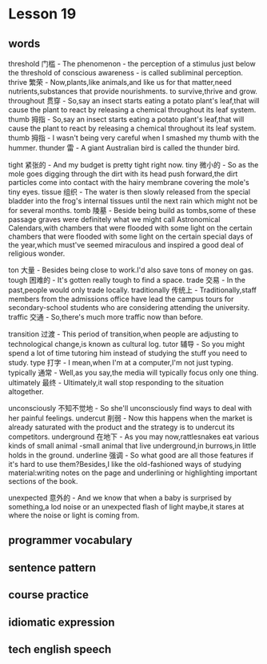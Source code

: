 # Lesson 19

## words

<!-- p155 -->

threshold 门槛 - The phenomenon - the perception of a stimulus just below the threshold of conscious awareness - is called subliminal perception.
thrive 繁荣 - Now,plants,like animals,and like us for that matter,need nutrients,substances that provide nourishments. to survive,thrive and grow.
throughout 贯穿 - So,say an insect starts eating a potato plant's leaf,that will cause the plant to react by releasing a chemical throughout its leaf system.
thumb 拇指 - So,say an insect starts eating a potato plant's leaf,that will cause the plant to react by releasing a chemical throughout its leaf system.
thumb 拇指 - I wasn't being very careful when I smashed my thumb with the hummer.
thunder 雷 - A giant Australian bird is called the thunder bird.

tight 紧张的 - And my budget is pretty tight right now.
tiny 微小的 - So as the mole goes digging through the dirt with its head push forward,the dirt particles come into contact with the hairy membrane covering the mole's tiny eyes.
tissue 组织 - The water is then slowly released from the special bladder into the frog's internal tissues until the next rain which might not be for several months.
tomb 陵墓 - Beside being build as tombs,some of these passage graves were definitely what we might call Astronomical Calendars,with chambers that were flooded with some light on the certain chambers that were flooded with some light on the certain special days of the year,which must've seemed miraculous and inspired a good deal of religious wonder.

ton 大量 - Besides being close to work.I'd also save tons of money on gas.
tough 困难的 - It's gotten really tough to find a space.
trade 交易 - In the past,people would only trade locally.
traditionally 传统上 - Traditionally,staff members from the admissions office have lead the campus tours for secondary-school students who are considering attending the university.
traffic 交通 - So,there's much more traffic now than before.

transition 过渡 - This period of transition,when people are adjusting to technological change,is known as cultural log.
tutor 辅导 - So you might spend a lot of time tutoring him instead of studying the stuff you need to study.
type 打字 - I mean,when I'm at a computer,I'm not just typing.
typically 通常 - Well,as you say,the media will typically focus only one thing.
ultimately 最终 - Ultimately,it wall stop responding to the situation altogether.

unconsciously 不知不觉地 - So she'll unconsciously find ways to deal with her painful feelings.
undercut 削弱 - Now this happens when the market is already saturated with the product and the strategy is to undercut its competitors.
underground 在地下 - As you may now,rattlesnakes eat various kinds of small animal -small animal that live underground,in burrows,in little holds in the ground.
underline 强调 - So what good are all those features if it's hard to use them?Besides,I like the old-fashioned ways of studying material:writing notes on the page and underlining or highlighting important sections of the book.

unexpected 意外的 - And we know that when a baby is surprised by something,a lod noise or an unexpected flash of light maybe,it stares at where the noise or light is coming from.

## programmer vocabulary

## sentence pattern

## course practice

## idiomatic expression

## tech english speech
